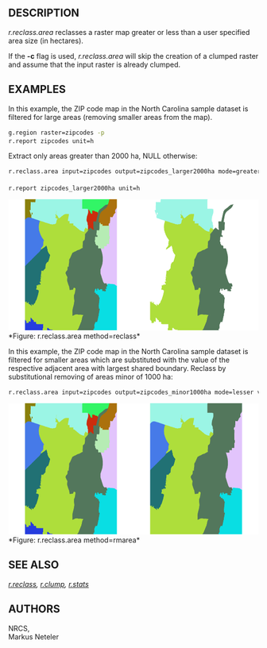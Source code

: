 ## DESCRIPTION

*r.reclass.area* reclasses a raster map greater or less than a user
specified area size (in hectares).

If the **-c** flag is used, *r.reclass.area* will skip the creation of a
clumped raster and assume that the input raster is already clumped.

## EXAMPLES

In this example, the ZIP code map in the North Carolina sample dataset
is filtered for large areas (removing smaller areas from the map).

```sh
g.region raster=zipcodes -p
r.report zipcodes unit=h
```

Extract only areas greater than 2000 ha, NULL otherwise:

```sh
r.reclass.area input=zipcodes output=zipcodes_larger2000ha mode=greater value=2000

r.report zipcodes_larger2000ha unit=h
```

<img src="zipcodes_larger2000ha.png" width="800" height="264" />  
*Figure: r.reclass.area method=reclass*

In this example, the ZIP code map in the North Carolina sample dataset
is filtered for smaller areas which are substituted with the value of
the respective adjacent area with largest shared boundary. Reclass by
substitutional removing of areas minor of 1000 ha:

```sh
r.reclass.area input=zipcodes output=zipcodes_minor1000ha mode=lesser value=1000 method=rmarea
```

<img src="zipcodes_minor1000ha.png" width="800" height="264" />  
*Figure: r.reclass.area method=rmarea*

## SEE ALSO

*[r.reclass](r.reclass.md), [r.clump](r.clump.md),
[r.stats](r.stats.md)*

## AUTHORS

NRCS,  
Markus Neteler
